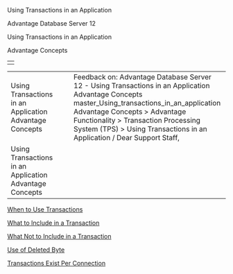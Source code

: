 Using Transactions in an Application




Advantage Database Server 12  

Using Transactions in an Application

Advantage Concepts

|  |
| --- |
|  |

|  |  |  |  |  |
| --- | --- | --- | --- | --- |
| Using Transactions in an Application  Advantage Concepts |  |  | Feedback on: Advantage Database Server 12 - Using Transactions in an Application Advantage Concepts master\_Using\_transactions\_in\_an\_application Advantage Concepts > Advantage Functionality > Transaction Processing System (TPS) > Using Transactions in an Application / Dear Support Staff, |  |
| Using Transactions in an Application  Advantage Concepts |  |  |  |  |

[When to Use Transactions](master_when_to_use_transactions.htm)

[What to Include in a Transaction](master_what_to_include_in_a_transaction.htm)

[What Not to Include in a Transaction](master_what_not_to_include_in_a_transaction.htm)

[Use of Deleted Byte](master_use_of_deleted_byte.htm)

[Transactions Exist Per Connection](master_transactions_exist_per_connection.htm)
